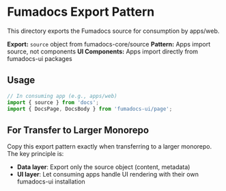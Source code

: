 # Fumadocs Export Pattern

This directory exports the Fumadocs source for consumption by apps/web.

**Export:** `source` object from fumadocs-core/source
**Pattern:** Apps import source, not components
**UI Components:** Apps import directly from fumadocs-ui packages

## Usage

```typescript
// In consuming app (e.g., apps/web)
import { source } from 'docs';
import { DocsPage, DocsBody } from 'fumadocs-ui/page';
```

## For Transfer to Larger Monorepo

Copy this export pattern exactly when transferring to a larger monorepo. The key principle is:
- **Data layer**: Export only the source object (content, metadata)
- **UI layer**: Let consuming apps handle UI rendering with their own fumadocs-ui installation
